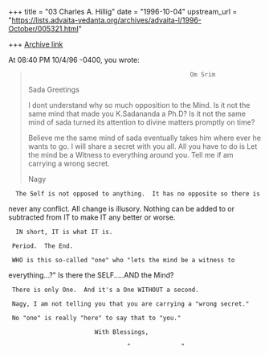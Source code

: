 +++
title = "03 Charles A. Hillig"
date = "1996-10-04"
upstream_url = "https://lists.advaita-vedanta.org/archives/advaita-l/1996-October/005321.html"

+++
[Archive link](https://lists.advaita-vedanta.org/archives/advaita-l/1996-October/005321.html)

At 08:40 PM 10/4/96 -0400, you wrote:
>                                                  Om Srim
>
>
>Sada     Greetings
>
>I dont understand why so much opposition to the Mind.
>Is it not the same mind that made you K.Sadananda a Ph.D?
>Is it not the same mind of sada turned its attention to divine matters
>promptly on time?
>
>Believe me the same mind of sada eventually takes him where ever he wants to
>go.
>I will share a secret with you all.
>All you have to do is Let the mind be a Witness to everything around you.
>Tell me if am carrying a wrong secret.
>
>Nagy
>
>
      The Self is not opposed to anything.  It has no opposite so there is
never any conflict.  All change is illusory.  Nothing can be added to or
subtracted from IT to make IT any better or worse.

      IN short, IT is what IT is.

     Period.  The End.

     WHO is this so-called "one" who "lets the mind be a witness to
everything...?"   Is there the SELF.....AND the Mind?

     There is only One.  And it's a One WITHOUT a second.

     Nagy, I am not telling you that you are carrying a "wrong secret."

     No "one" is really "here" to say that to "you."

                            With Blessings,

                                     "              "

